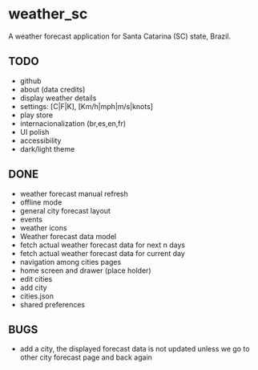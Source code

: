 # weather_sc

A weather forecast application for Santa Catarina (SC) state, Brazil.


## TODO
* github
* about (data credits) 
* display weather details
* settings: [C|F|K], [Km/h|mph|m/s|knots]
* play store
* internacionalization (br,es,en,fr)
* UI polish
* accessibility
* dark/light theme

## DONE
* weather forecast manual refresh
* offline mode
* general city forecast layout
* events
* weather icons
* Weather forecast data model
* fetch actual weather forecast data for next n days
* fetch actual weather forecast data for current day
* navigation among cities pages
* home screen and drawer (place holder)
* edit cities
* add city
* cities.json
* shared preferences

## BUGS
* add a city, the displayed forecast data is not updated unless we go to other city forecast page and back again
